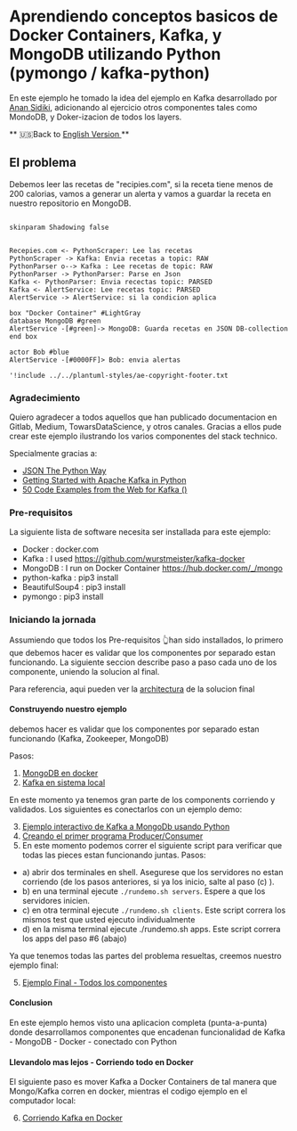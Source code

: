 # Aprendiendo conceptos basicos de Docker Containers, Kafka, y MongoDB utilizando Python (pymongo / kafka-python)
En este ejemplo he tomado la idea del ejemplo en Kafka desarrollado por  [Anan Sidiki](https://towardsdatascience.com/getting-started-with-apache-kafka-in-python-604b3250aa05), 
 adicionando al ejercicio otros componentes tales como MondoDB, y Doker-izacion de todos los layers.

 ** 🇺🇸Back to [English Version ](README.md)**

## El problema
Debemos leer las recetas de "recipies.com", si la receta tiene menos de 200 calorias, vamos a 
generar un alerta y vamos a guardar la receta en nuestro repositorio en MongoDB.

<diagrama generado utilizando plantuml for Gitlab>


```plantuml

skinparam Shadowing false


Recepies.com <- PythonScraper: Lee las recetas
PythonScraper -> Kafka: Envia recetas a topic: RAW 
PythonParser o--> Kafka : Lee recetas de topic: RAW
PythonParser -> PythonParser: Parse en Json 
Kafka <- PythonParser: Envia recectas topic: PARSED
Kafka <- AlertService: Lee recetas topic: PARSED
AlertService -> AlertService: si la condicion aplica

box "Docker Container" #LightGray
database MongoDB #green
AlertService -[#green]-> MongoDB: Guarda recetas en JSON DB-collection
end box

actor Bob #blue
AlertService -[#0000FF]> Bob: envia alertas 

'!include ../../plantuml-styles/ae-copyright-footer.txt
```
### Agradecimiento
Quiero agradecer a todos aquellos que han publicado documentacion en Gitlab, Medium, TowarsDataScience, y otros canales. Gracias a ellos pude crear este 
ejemplo ilustrando los varios componentes del stack technico.

Specialmente gracias a:
* [JSON The Python Way](https://medium.com/python-pandemonium/json-the-python-way-91aac95d4041)
* [Getting Started with Apache Kafka in Python](https://towardsdatascience.com/getting-started-with-apache-kafka-in-python-604b3250aa05)
* [50 Code Examples from the Web for Kafka ()](https://www.programcreek.com/python/example/98440/kafka.KafkaConsumer)

### Pre-requisitos
La siguiente lista de software necesita ser installada para este ejemplo:
* Docker : docker.com
* Kafka : I used https://github.com/wurstmeister/kafka-docker
* MongoDB : I run on Docker Container https://hub.docker.com/_/mongo
* python-kafka : pip3 install 
* BeautifulSoup4 : pip3 install 
* pymongo : pip3 install


### Iniciando la jornada
Assumiendo que todos los Pre-requisitos 👆han sido installados, lo primero que debemos hacer es validar que los componentes por separado estan funcionando.
La siguiente seccion describe paso a paso cada uno de los componente, uniendo la solucion al final.  

Para referencia, aqui pueden ver la [architectura](howtodockerkafka_esp.md) de la solucion final 

#### Construyendo nuestro ejemplo
debemos hacer es validar que los componentes por separado estan funcionando (Kafka, Zookeeper, MongoDB)

Pasos: 

1. [MongoDB en docker](howtoMongoDB_esp.md)
2. [Kafka en sistema local](howtoKafka_esp.md)

En este momento ya tenemos gran parte de los components corriendo y validados. Los siguientes es conectarlos con un ejemplo demo:

3. [Ejemplo interactivo de Kafka a MongoDb usando Python](fromKafkatoMongo_esp.md)
4. [Creando el primer programa Producer/Consumer](firstexample_esp.md)
5. En este momento podemos correr el siguiente script para verificar que todas las pieces estan funcionando juntas.  Pasos:
* a) abrir dos terminales en shell.  Asegurese que los servidores no estan corriendo (de los pasos anteriores, si ya los inicio, salte al paso (c) ).
* b) en una terminal ejecute `./rundemo.sh servers`.  Espere a que los servidores inicien.
* c) en otra terminal ejecute `./rundemo.sh clients`. Este script correra los mismos test que usted ejecuto individualmente
* d) en la misma terminal ejecute ./rundemo.sh apps.  Este script correra los apps del paso #6 (abajo)



Ya que tenemos todas las partes del problema resueltas, creemos nuestro ejemplo final:

5. [Ejemplo Final - Todos los componentes](finalexample_esp.md)

#### Conclusion
En este ejemplo hemos visto una aplicacion completa (punta-a-punta) donde desarrollamos componentes que encadenan funcionalidad de Kafka - MongoDB - Docker - conectado con Python

#### Llevandolo mas lejos -  Corriendo todo en Docker

El siguiente paso es mover Kafka a Docker Containers de tal manera 
que Mongo/Kafka corren en docker, mientras el codigo ejemplo en el
computador local:

6. [Corriendo Kafka en Docker](howtodockerkafka_esp.md)
 

